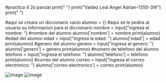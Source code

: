 #practica 4 2o parcial
print(" ")
print("Valdez Leal Angel Adrian-1350-3W")
print(" ")

#aqui se creara un diccionario vacio
alumno = {}
#aqui se le pedira al usuario su informacion para el diccionario
nombre = input("ingresa el nombre: ") #nombre del alumno
alumno['nombre'] = nombre
print(alumno)
#edad del alumno
edad = input("ingresa la edad: ")
alumno['edad'] = edad
print(alumno)
#genero del alumno
genero = input("ingresa el genero: ")
alumno['genero'] = genero
print(alumno)
#numero de telefono del alumno
telefono = input("ingresa el teléfono: ")
alumno['telefono'] = telefono
print(alumno)
#correo del alumno
correo = input("ingresa el correo electrónico: ")
alumno['correo electronico'] = correo
print(alumno)

![image](https://github.com/user-attachments/assets/ba0864a3-badd-4a4c-bee9-d76ddabade3b)
![image](https://github.com/user-attachments/assets/7ad5d958-7474-4a6c-a249-5b4eea39944f)

